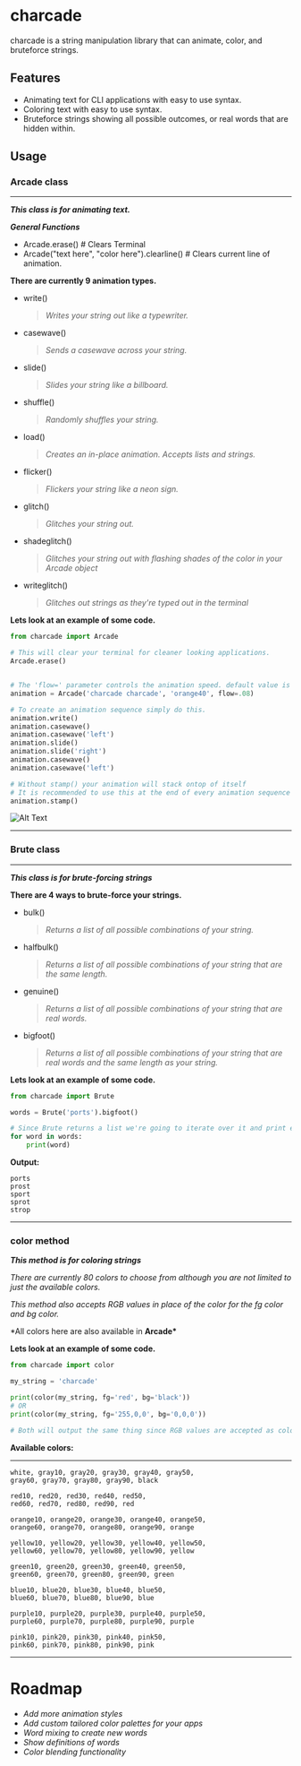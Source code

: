 # charcade

charcade is a string manipulation library that can animate, color, and bruteforce strings.

## Features

- Animating text for CLI applications with easy to use syntax.
- Coloring text with easy to use syntax.
- Bruteforce strings showing all possible outcomes, or real words that are hidden within.

## Usage

### **Arcade class**

---

**_This class is for animating text._**

**_General Functions_**

- Arcade.erase() # Clears Terminal
- Arcade("text here", "color here").clearline() # Clears current line of animation.

**There are currently 9 animation types.**

- write()
  > _Writes your string out like a typewriter._
- casewave()
  > _Sends a casewave across your string._
- slide()
  > _Slides your string like a billboard._
- shuffle()
  > _Randomly shuffles your string._
- load()
  > _Creates an in-place animation. Accepts lists and strings._
- flicker()
  > _Flickers your string like a neon sign._
- glitch()
  > _Glitches your string out._
- shadeglitch()
  > _Glitches your string out with flashing shades of the color in your Arcade object_
- writeglitch()
  > _Glitches out strings as they're typed out in the terminal_

**Lets look at an example of some code.**

```python
from charcade import Arcade

# This will clear your terminal for cleaner looking applications.
Arcade.erase()


# The 'flow=' parameter controls the animation speed. default value is .1
animation = Arcade('charcade charcade', 'orange40', flow=.08)

# To create an animation sequence simply do this.
animation.write()
animation.casewave()
animation.casewave('left')
animation.slide()
animation.slide('right')
animation.casewave()
animation.casewave('left')

# Without stamp() your animation will stack ontop of itself
# It is recommended to use this at the end of every animation sequence
animation.stamp()
```
![Alt Text](https://giphy.com/gifs/YKnklUNdK54OjsaExo.gif)

---

### **Brute class**

---

**_This class is for brute-forcing strings_**

**There are 4 ways to brute-force your strings.**

- bulk()
  > _Returns a list of all possible combinations of your string._
- halfbulk()
  > _Returns a list of all possible combinations of your string that are the same length._
- genuine()
  > _Returns a list of all possible combinations of your string that are real words._
- bigfoot()
  > _Returns a list of all possible combinations of your string that are real words and the same length as your string._

**Lets look at an example of some code.**

```python
from charcade import Brute

words = Brute('ports').bigfoot()

# Since Brute returns a list we're going to iterate over it and print each element.
for word in words:
    print(word)
```

**Output:**

```
ports
prost
sport
sprot
strop
```

---

### **color method**

**_This method is for coloring strings_**

_There are currently 80 colors to choose from although you are not
limited to just the available colors._

_This method also accepts RGB values in place of the color for the
fg color and bg color._

\*All colors here are also available in **Arcade\***

**Lets look at an example of some code.**

```python
from charcade import color

my_string = 'charcade'

print(color(my_string, fg='red', bg='black'))
# OR
print(color(my_string, fg='255,0,0', bg='0,0,0'))

# Both will output the same thing since RGB values are accepted as colors.
```

**Available colors:**

---

```
white, gray10, gray20, gray30, gray40, gray50,
gray60, gray70, gray80, gray90, black

red10, red20, red30, red40, red50,
red60, red70, red80, red90, red

orange10, orange20, orange30, orange40, orange50,
orange60, orange70, orange80, orange90, orange

yellow10, yellow20, yellow30, yellow40, yellow50,
yellow60, yellow70, yellow80, yellow90, yellow

green10, green20, green30, green40, green50,
green60, green70, green80, green90, green

blue10, blue20, blue30, blue40, blue50,
blue60, blue70, blue80, blue90, blue

purple10, purple20, purple30, purple40, purple50,
purple60, purple70, purple80, purple90, purple

pink10, pink20, pink30, pink40, pink50,
pink60, pink70, pink80, pink90, pink
```

---

# Roadmap

- _Add more animation styles_
- _Add custom tailored color palettes for your apps_
- _Word mixing to create new words_
- _Show definitions of words_
- _Color blending functionality_
